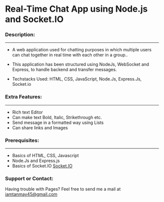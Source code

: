 # Real-Time Chat App using Node.js and Socket.IO


### Description:
* * *
- A web application used for chatting purposes in which multiple users can chat together in real time with each other in a group..

- This application has been structured using NodeJs, WebSocket and Express, to handle backend and transfer messages.

- Techstacks Used: HTML, CSS, JavaScript, Node.Js, Express.Js, Socket.io







### Extra Features:
* * *
- Rich text Editor
- Can make text Bold, Italic, Strikethrough etc.
- Send message in a formatted way using Lists
- Can share links and Images 

### Prerequisites:
* * *
- Basics of HTML, CSS, Javascript
- Node.Js and Express.js
- Basics of Socket.IO [Socket.IO](https://socket.io/)

### Support or Contact:

Having trouble with Pages? Feel free to send me a mail at iamtanmay45@gmail.com
